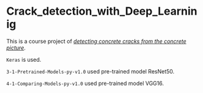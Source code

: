 # Crack_detection_with_Deep_Learninig

This is a course project of [*detecting concrete cracks from the concrete picture*](https://www.coursera.org/learn/ai-deep-learning-capstone).

`Keras` is used.

`3-1-Pretrained-Models-py-v1.0` used pre-trained model ResNet50.

`4-1-Comparing-Models-py-v1.0` used pre-trained model VGG16.

